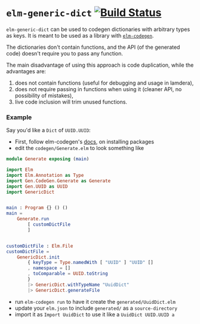 # `elm-generic-dict` [![Build Status](https://github.com/miniBill/elm-generic-dict/workflows/CI/badge.svg)](https://github.com/miniBill/elm-generic-dict/actions?query=branch%3Amain)

`elm-generic-dict` can be used to codegen dictionaries with arbitrary types as keys. It is meant to be used as a library with [`elm-codegen`](https://github.com/mdgriffith/elm-codegen).

The dictionaries don't contain functions, and the API (of the generated code) doesn't require you to pass any function.

The main disadvantage of using this approach is code duplication, while the advantages are:
1. does not contain functions (useful for debugging and usage in lamdera),
2. does not require passing in functions when using it (cleaner API, no possibility of mistakes),
3. live code inclusion will trim unused functions.


### Example

Say you'd like a `Dict` of `UUID.UUID`: 

* First, follow elm-codegen's [docs](https://github.com/mdgriffith/elm-codegen/blob/main/guide/UsingHelpers.md), on installing packages
* edit the `codegen/Generate.elm` to look something like

```elm
module Generate exposing (main)

import Elm
import Elm.Annotation as Type
import Gen.CodeGen.Generate as Generate
import Gen.UUID as UUID
import GenericDict


main : Program {} () ()
main =
    Generate.run
        [ customDictFile
        ]


customDictFile : Elm.File
customDictFile =
    GenericDict.init
        { keyType = Type.namedWith [ "UUID" ] "UUID" []
        , namespace = []
        , toComparable = UUID.toString
        }
        |> GenericDict.withTypeName "UuidDict"
        |> GenericDict.generateFile

```

* run `elm-codegen run` to have it create the `generated/UuidDict.elm`
* update your `elm.json` to include `generated/` as a `source-directory`
* import it as `Import UuidDict` to use it like a `UuidDict UUID.UUID a`
